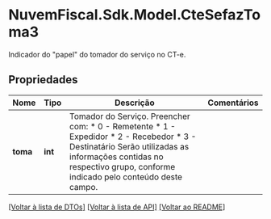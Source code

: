 # NuvemFiscal.Sdk.Model.CteSefazToma3
Indicador do \"papel\" do tomador do serviço no CT-e.

## Propriedades

Nome | Tipo | Descrição | Comentários
------------ | ------------- | ------------- | -------------
**toma** | **int** | Tomador do Serviço.  Preencher com:  * 0 - Remetente  * 1 - Expedidor  * 2 - Recebedor  * 3 - Destinatário  Serão utilizadas as informações contidas no respectivo grupo, conforme indicado pelo conteúdo deste campo. | 

[[Voltar à lista de DTOs]](../README.md#documentation-for-models) [[Voltar à lista de API]](../README.md#documentation-for-api-endpoints) [[Voltar ao README]](../README.md)

